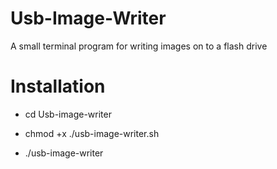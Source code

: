 # Usb-Image-Writer
A small terminal program for writing images on to a flash drive

# Installation

- cd Usb-image-writer 

- chmod +x ./usb-image-writer.sh

- ./usb-image-writer
